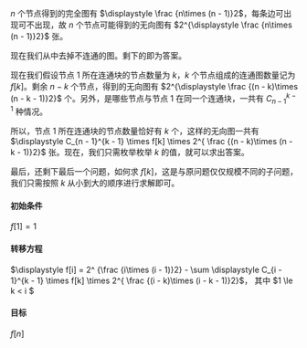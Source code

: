 $n$ 个节点得到的完全图有 $\displaystyle \frac {n\times (n - 1)}2$，每条边可出现可不出现，故 $n$ 个节点可能得到的无向图有 $2^{\displaystyle \frac {n\times (n - 1)}2}$ 张。

现在我们从中去掉不连通的图。剩下的即为答案。

现在我们假设节点 $1$ 所在连通块的节点数量为 $k$，$k$ 个节点组成的连通图数量记为 $f[k]$。剩余 $n - k$ 个节点，得到的无向图有 $2^{\displaystyle \frac {(n - k)\times (n - k - 1)}2}$ 个。另外，是哪些节点与节点 $1$ 在同一个连通块，一共有 $C_{n - 1}^{k - 1}$ 种情况。

所以，节点 $1$ 所在连通块的节点数量恰好有 $k$ 个，这样的无向图一共有 $\displaystyle C_{n - 1}^{k - 1} \times f[k] \times 2^{ \frac {(n - k)\times (n - k - 1)}2}$ 张。现在，我们只需枚举枚举 $k$ 的值，就可以求出答案。

最后，还剩下最后一个问题，如何求 $f[k]$，这是与原问题仅仅规模不同的子问题，我们只需按照 $k$ 从小到大的顺序进行求解即可。



#### 初始条件

$f[1] = 1$

#### 转移方程

$\displaystyle  f[i] = 2^ {\frac {i\times (i - 1)}2} - \sum \displaystyle C_{i - 1}^{k - 1} \times f[k] \times 2^{ \frac {(i - k)\times (i - k - 1)}2}$， 其中 $1 \le k < i $

#### 目标

$f[n]$